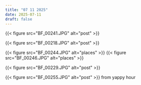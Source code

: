 ```yaml
---
title: "07 11 2025"
date: 2025-07-11
draft: false
---
```

{{< figure src="BF_00241.JPG" alt="post" >}}

{{< figure src="BF_00218.JPG" alt="post" >}}


<div class="figure-row">
  {{< figure src="BF_00244.JPG" alt="places" >}}  
  {{< figure src="BF_00246.JPG" alt="places" >}}
</div>


{{< figure src="BF_00229.JPG" alt="post" >}}

{{< figure src="BF_00255.JPG" alt="post" >}}
from yappy hour